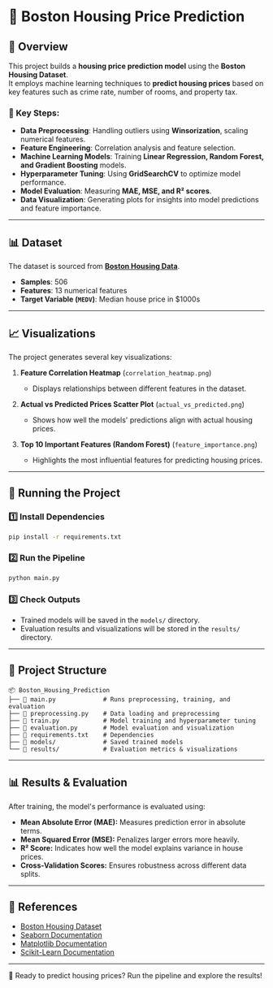 # 🏡 Boston Housing Price Prediction

## 📌 Overview
This project builds a **housing price prediction model** using the **Boston Housing Dataset**.  
It employs machine learning techniques to **predict housing prices** based on key features such as crime rate, number of rooms, and property tax.

### 🔹 Key Steps:
- **Data Preprocessing**: Handling outliers using **Winsorization**, scaling numerical features.
- **Feature Engineering**: Correlation analysis and feature selection.
- **Machine Learning Models**: Training **Linear Regression, Random Forest, and Gradient Boosting** models.
- **Hyperparameter Tuning**: Using **GridSearchCV** to optimize model performance.
- **Model Evaluation**: Measuring **MAE, MSE, and R² scores**.
- **Data Visualization**: Generating plots for insights into model predictions and feature importance.

---

## 📊 Dataset
The dataset is sourced from **[Boston Housing Data](https://raw.githubusercontent.com/jbrownlee/Datasets/master/housing.csv)**.

- **Samples**: 506  
- **Features**: 13 numerical features  
- **Target Variable (`MEDV`)**: Median house price in $1000s  

---

## 📈 Visualizations
The project generates several key visualizations:

1. **Feature Correlation Heatmap** (`correlation_heatmap.png`)  
   - Displays relationships between different features in the dataset.

2. **Actual vs Predicted Prices Scatter Plot** (`actual_vs_predicted.png`)  
   - Shows how well the models' predictions align with actual housing prices.

3. **Top 10 Important Features (Random Forest)** (`feature_importance.png`)  
   - Highlights the most influential features for predicting housing prices.

---

## 🚀 Running the Project
### 1️⃣ Install Dependencies
```bash
pip install -r requirements.txt
```

### 2️⃣ Run the Pipeline
```bash
python main.py
```

### 3️⃣ Check Outputs
- Trained models will be saved in the `models/` directory.
- Evaluation results and visualizations will be stored in the `results/` directory.

---

## 📂 Project Structure
```
📦 Boston_Housing_Prediction
├── 📄 main.py             # Runs preprocessing, training, and evaluation
├── 📄 preprocessing.py    # Data loading and preprocessing
├── 📄 train.py            # Model training and hyperparameter tuning
├── 📄 evaluation.py       # Model evaluation and visualization
├── 📄 requirements.txt    # Dependencies
├── 📂 models/             # Saved trained models
└── 📂 results/            # Evaluation metrics & visualizations
```

---

## 📊 Results & Evaluation
After training, the model's performance is evaluated using:
- **Mean Absolute Error (MAE):** Measures prediction error in absolute terms.
- **Mean Squared Error (MSE):** Penalizes larger errors more heavily.
- **R² Score:** Indicates how well the model explains variance in house prices.
- **Cross-Validation Scores:** Ensures robustness across different data splits.

---

## 🔗 References
- [Boston Housing Dataset](https://raw.githubusercontent.com/jbrownlee/Datasets/master/housing.csv)
- [Seaborn Documentation](https://seaborn.pydata.org/)
- [Matplotlib Documentation](https://matplotlib.org/)
- [Scikit-Learn Documentation](https://scikit-learn.org/stable/)

---

🚀 Ready to predict housing prices? Run the pipeline and explore the results!
